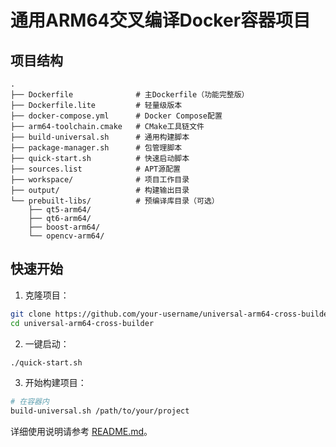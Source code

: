 # 通用ARM64交叉编译Docker容器项目

## 项目结构

```
.
├── Dockerfile              # 主Dockerfile（功能完整版）
├── Dockerfile.lite         # 轻量级版本
├── docker-compose.yml      # Docker Compose配置
├── arm64-toolchain.cmake   # CMake工具链文件
├── build-universal.sh      # 通用构建脚本
├── package-manager.sh      # 包管理脚本
├── quick-start.sh          # 快速启动脚本
├── sources.list            # APT源配置
├── workspace/              # 项目工作目录
├── output/                 # 构建输出目录
└── prebuilt-libs/          # 预编译库目录（可选）
    ├── qt5-arm64/
    ├── qt6-arm64/
    ├── boost-arm64/
    └── opencv-arm64/
```

## 快速开始

1. 克隆项目：
```bash
git clone https://github.com/your-username/universal-arm64-cross-builder.git
cd universal-arm64-cross-builder
```

2. 一键启动：
```bash
./quick-start.sh
```

3. 开始构建项目：
```bash
# 在容器内
build-universal.sh /path/to/your/project
```

详细使用说明请参考 [README.md](README.md)。
